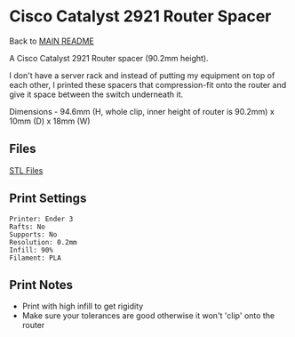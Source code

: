 # Cisco Catalyst 2921 Router Spacer
Back to [MAIN README](../README.md)

A Cisco Catalyst 2921 Router spacer (90.2mm height).

I don't have a server rack and instead of putting my equipment on top of each other, I printed these spacers that compression-fit onto the router and give it space between the switch underneath it.

Dimensions - 94.6mm (H, whole clip, inner height of router is 90.2mm) x 10mm (D) x 18mm (W)

## Files
[STL Files](stl/)

## Print Settings
```
Printer: Ender 3
Rafts: No
Supports: No
Resolution: 0.2mm
Infill: 90%
Filament: PLA
```

## Print Notes
- Print with high infill to get rigidity
- Make sure your tolerances are good otherwise it won't 'clip' onto the router

